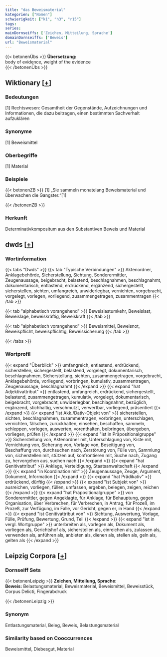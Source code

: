 ```yaml
---
title: "das Beweismaterial"
kategorien: ["Nomen"]
schwierigkeit: ["k1", "h3", "r15"]
tags:
series:
mainDornseiffs: ['Zeichen, Mitteilung, Sprache']
domainDornseiffs: ['Beweis']
url: "Beweismaterial"
---
```


{{< betonenÜbs >}}
**Übersetzung:**  
body of evidence, weight of the evidence  
{{< /betonenÜbs >}}

## Wiktionary [[+](https://de.wiktionary.org/wiki/Beweismaterial)]

### Bedeutungen
[1] Rechtswesen: Gesamtheit der Gegenstände, Aufzeichnungen und Informationen, die dazu beitragen, einen bestimmten Sachverhalt aufzuklären  

### Synonyme
[1] Beweismittel  

### Oberbegriffe
[1] Material  

### Beispiele
{{< betonenZB >}}
[1] „Sie sammeln monatelang Beweismaterial und überwachen die Gangster.“[1]  

{{< /betonenZB >}}
### Herkunft
Determinativkompositum aus den Substantiven Beweis und Material  



## dwds [[+](https://www.dwds.de/wb/Beweismaterial)]

### Wortinformation
{{< tabs "Dwds" >}}
{{< tab "Typische Verbindungen" >}}
Aktenordner, Anklagebehörde, Sicherstellung, Sichtung, Sonderermittler, Zeugenaussage, beigebracht, belastend, beschlagnahmen, beschlagnahmt, dokumentarisch, entlastend, erdrückend, ergänzend, sichergestellt, sicherstellen, sichten, umfangreich, unwiderlegbar, vernichten, vorgebracht, vorgelegt, vorlegen, vorliegend, zusammengetragen, zusammentragen
{{< /tab >}}

{{< tab "alphabetisch vorangehend" >}}
Beweislastumkehr, Beweislast, Beweislage, beweiskräftig, Beweiskraft
{{< /tab >}}

{{< tab "alphabetisch vorangehend" >}}
Beweismittel, Beweisnot, Beweispflicht, beweispflichtig, Beweissicherung
{{< /tab >}}

{{< /tabs >}}

### Wortprofil
{{< expand "Überblick" >}} umfangreich, entlastend, erdrückend, sicherstellen, sichergestellt, belastend, vorgelegt, dokumentarisch, beschlagnahmen, Sicherstellung, sichten, zusammengetragen, vorgebracht, Anklagebehörde, vorliegend, vorbringen, kumulativ, zusammentragen, Zeugenaussage, beschlagnahmt {{< /expand >}}
{{< expand "hat Adjektivattribut" >}} entlastend, umfangreich, erdrückend, sichergestellt, belastend, zusammengetragen, kumulativ, vorgelegt, dokumentarisch, beigebracht, vorgebracht, unwiderlegbar, beschlagnahmt, bezüglich, ergänzend, stichhaltig, verschmutzt, verwertbar, vorliegend, präsentiert {{< /expand >}}
{{< expand "ist Akk./Dativ-Objekt von" >}} sicherstellen, sichten, beschlagnahmen, zusammentragen, vorbringen, unterschlagen, vernichten, fälschen, zurückhalten, einsehen, beschaffen, sammeln, schleppen, vorlegen, auswerten, vorenthalten, beibringen, übergeben, vorliegen, prüfen {{< /expand >}}
{{< expand "ist in Präpositionalgruppe" >}} Sicherstellung von, Aktenordner mit, Unterschlagung von, Kiste mit, Vernichtung von, Sicherung von, Vorlage von, Beseitigung von, Beschaffung von, durchsuchen nach, Zerstörung von, Fülle von, Sammlung von, sicherstellen mit, stützen auf, konfrontieren mit, Suche nach, Zugang zu, hervorgehen aus, suchen nach {{< /expand >}}
{{< expand "hat Genitivattribut" >}} Anklage, Verteidigung, Staatsanwaltschaft {{< /expand >}}
{{< expand "in Koordination mit" >}} Zeugenaussage, Zeuge, Argument, Dokument, Information {{< /expand >}}
{{< expand "hat Prädikativ" >}} erdrückend, dürftig {{< /expand >}}
{{< expand "ist Subjekt von" >}} ausreichen, vorliegen, füllen, umfassen, ergeben, belegen, zeigen, reichen {{< /expand >}}
{{< expand "hat Präpositionalgruppe" >}} von Sonderermittler, gegen Angeklagte, für Anklage, für Behauptung, gegen Organisation, über Verbrechen, für Verbrechen, in Antrag, für Prozeß, im Prozeß, zur Verfügung, im Falle, vor Gericht, gegen er, in Hand {{< /expand >}}
{{< expand "ist Genitivattribut von" >}} Sichtung, Auswertung, Vorlage, Fülle, Prüfung, Bewertung, Grund, Teil {{< /expand >}}
{{< expand "ist in vergl. Wortgruppe" >}} unterbreiten als, vorlegen als, Dokument als, vorliegen als, Gerichtshof als, sicherstellen als, einreichen als, zulassen als, verwenden als, anführen als, anbieten als, dienen als, stellen als, geln als, gelten als {{< /expand >}}

## Leipzig Corpora [[+](https://corpora.uni-leipzig.de/en/res?word=Beweismaterial&corpusId=deu_newscrawl-public_2018)]

### Dornseiff Sets
{{< betonenLeipzig >}}
**Zeichen, Mitteilung, Sprache:**  
**Beweis:** Belastungsmaterial, Beweismaterial, Beweismittel, Beweisstück, Corpus Delicti, Fingerabdruck  

{{< /betonenLeipzig >}}

### Synonym
Entlastungsmaterial, Beleg, Beweis, Belastungsmaterial


### Similarity based on Cooccurrences
Beweismittel, Diebesgut, Material

